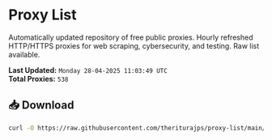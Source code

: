 # Proxy List

Automatically updated repository of free public proxies. Hourly refreshed HTTP/HTTPS proxies for web scraping, cybersecurity, and testing. Raw list available.

**Last Updated:** `Monday 28-04-2025 11:03:49 UTC`  
**Total Proxies:** `538`

## 📥 Download
```bash
curl -O https://raw.githubusercontent.com/theriturajps/proxy-list/main/proxies.txt

